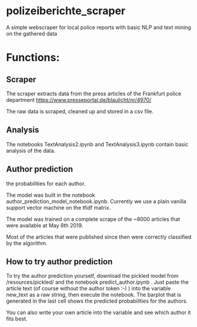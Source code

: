 # polizeiberichte_scraper
A simple webscraper for local police reports with basic NLP and text mining on the gathered data

# Functions:
## Scraper
The scraper extracts data from the press articles of the Frankfurt police department 
https://www.presseportal.de/blaulicht/nr/4970/

The raw data is scraped, cleaned up and stored in a csv file.

## Analysis
The notebooks TextAnalysis2.ipynb and TextAnalysis3.ipynb contain basic analysis of the data.

## Author prediction
the probabilities for each author.

The model was built in the notebook author_prediction_model_notebook.ipynb. Currently we use a 
plain vanilla support vector machine on the tfidf matrix.

The model was trained on a complete scrape of the ~8000 articles that were available at May 8th 2019.

Most of the articles that were published since then were correctly classified by the algorithm.

## How to try author prediction
To try the author prediction yourself, download the pickled model from /resources/pickled/ and the 
notebook predict_author.ipynb .
Just paste the article text (of course without the author token :-) ) into the variable new_text as a raw string, 
then execute the notebook. The barplot that is generated in the last cell shows the predicted probabilities for the authors.

You can also write your own article into the variable and see which author it fits best.